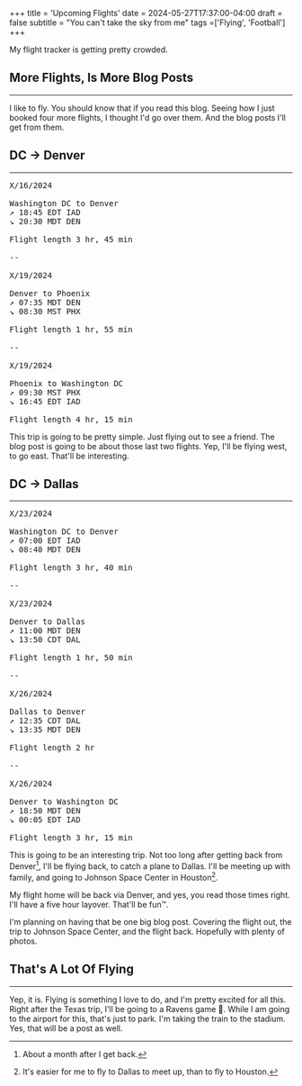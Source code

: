 +++
title = 'Upcoming Flights'
date = 2024-05-27T17:37:00-04:00
draft = false
subtitle = "You can't take the sky from me"
tags =['Flying', 'Football']
+++

My flight tracker is getting pretty crowded.

<h2>More Flights, Is More Blog Posts</h2>
<hr>

I like to fly. You should know that if you read this blog. Seeing how I just booked four more flights, I thought I'd go over them. And the blog posts I'll get from them.

<h2>DC -> Denver</h2>
<hr>

<pre>
X/16/2024

Washington DC to Denver
↗ 18:45 EDT IAD
↘ 20:30 MDT DEN

Flight length 3 hr, 45 min

--

X/19/2024

Denver to Phoenix
↗ 07:35 MDT DEN
↘ 08:30 MST PHX

Flight length 1 hr, 55 min

--

X/19/2024

Phoenix to Washington DC
↗ 09:30 MST PHX
↘ 16:45 EDT IAD

Flight length 4 hr, 15 min
</pre>

This trip is going to be pretty simple. Just flying out to see a friend. The blog post is going to be about those last two flights. Yep, I'll be flying west, to go east. That'll be interesting.

<h2>DC -> Dallas</h2>
<hr>



<pre>
X/23/2024

Washington DC to Denver
↗ 07:00 EDT IAD
↘ 08:40 MDT DEN

Flight length 3 hr, 40 min

--

X/23/2024

Denver to Dallas
↗ 11:00 MDT DEN
↘ 13:50 CDT DAL

Flight length 1 hr, 50 min

--

X/26/2024

Dallas to Denver
↗ 12:35 CDT DAL
↘ 13:35 MDT DEN

Flight length 2 hr

--

X/26/2024

Denver to Washington DC
↗ 18:50 MDT DEN
↘ 00:05 EDT IAD

Flight length 3 hr, 15 min
</pre>

This is going to be an interesting trip. Not too long after getting back from Denver[^1], I'll be flying back, to catch a plane to Dallas. I'll be meeting up with family, and going to Johnson Space Center in Houston[^2].

My flight home will be back via Denver, and yes, you read those times right. I'll have a five hour layover. That'll be fun™.

I'm planning on having that be one big blog post. Covering the flight out, the trip to Johnson Space Center, and the flight back. Hopefully with plenty of photos.

<h2>That's A Lot Of Flying</h2>
<hr>

Yep, it is. Flying is something I love to do, and I'm pretty excited for all this. Right after the Texas trip, I'll be going to a Ravens game 🏈. While I am going to the airport for this, that's just to park. I'm taking the train to the stadium. Yes, that will be a post as well.

[^1]: About a month after I get back.

[^2]: It's easier for me to fly to Dallas to meet up, than to fly to Houston.